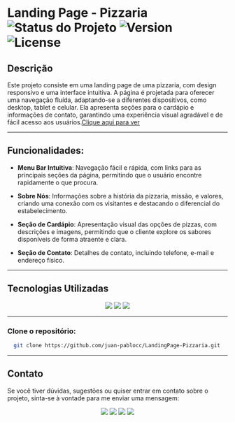 # Landing Page - Pizzaria ![Status do Projeto](https://img.shields.io/badge/Status-Conclu%C3%ADdo-brightgreen) ![Version](https://img.shields.io/badge/Version-1.0.0-blue) ![License](https://img.shields.io/badge/License-MIT-yellowgreen) 


## Descrição

Este projeto consiste em uma landing page de uma pizzaria, com design responsivo e uma interface intuitiva. A página é projetada para oferecer uma navegação fluída, adaptando-se a diferentes dispositivos, como desktop, tablet e celular. Ela apresenta seções para o cardápio e informações de contato, garantindo uma experiência visual agradável e de fácil acesso aos usuários.<a href="https://juan-pablocc.github.io/LandingPage-Pizzaria/">Clique aqui para ver</a>

---

## Funcionalidades:

- **Menu Bar Intuitiva**: Navegação fácil e rápida, com links para as principais seções da página, permitindo que o usuário encontre rapidamente o que procura.
  
- **Sobre Nós**: Informações sobre a história da pizzaria, missão, e valores, criando uma conexão com os visitantes e destacando o diferencial do estabelecimento.

- **Seção de Cardápio**: Apresentação visual das opções de pizzas, com descrições e imagens, permitindo que o cliente explore os sabores disponíveis de forma atraente e clara.
  
- **Seção de Contato**: Detalhes de contato, incluindo telefone, e-mail e endereço físico.

---

## Tecnologias Utilizadas
<p align="center">
  <image
  src="https://img.shields.io/badge/HTML5-E34F26?style=for-the-badge&logo=html5&logoColor=white"
  />
  <image
  src="https://img.shields.io/badge/CSS3-1572B6?&style=for-the-badge&logo=css3&logoColor=white"
  />
  <image
  src="https://img.shields.io/badge/JavaScript-F7DF1E?style=for-the-badge&logo=javascript&logoColor=white"
  />
</p>

---

### Clone o repositório:

   ```bash
     git clone https://github.com/juan-pablocc/LandingPage-Pizzaria.git
  ```
---

## Contato

Se você tiver dúvidas, sugestões ou quiser entrar em contato sobre o projeto, sinta-se à vontade para me enviar uma mensagem:

<p align="center">
  <a href="mailto: jp995465@gmail.com"><img src="https://img.shields.io/badge/Gmail-D14836?style=for-the-badge&logo=gmail&logoColor=white" /></a>
  <a href="https://github.com/juan-pablocc"><img src="https://img.shields.io/badge/GitHub-100000?style=for-the-badge&logo=github&logoColor=white" /></a>
  <a href="https://www.instagram.com/_juancpablo/profilecard/?igsh=MWhuYWw2cG1td3hhZw%3D%3D"><img src="https://img.shields.io/badge/Instagram-E4405F?style=for-the-badge&logo=instagram&logoColor=white" /></a>
  <a href="https://x.com/JuanPab_16?t=5_bbqDmbn7VNoS6SK8_SZA&s=09"><img src="https://img.shields.io/badge/Twitter-1DA1F2?style=for-the-badge&logo=twitter&logoColor=white" /></a>
</p>

